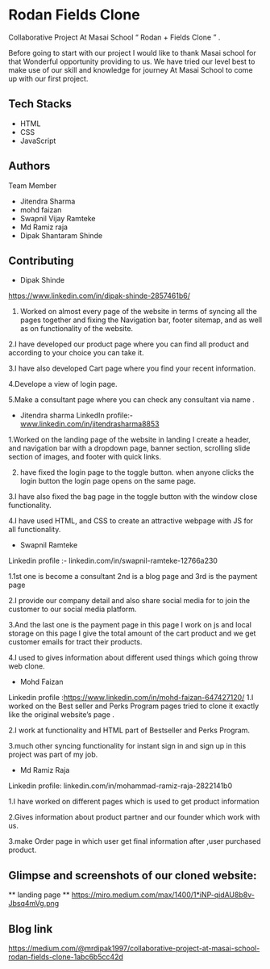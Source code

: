 # Rodan Fields Clone


Collaborative Project At Masai School “ Rodan + Fields Clone ” .

Before going to start with our project I would like to thank Masai school for that Wonderful opportunity providing to us.
We have tried our level best to make use of our skill and knowledge for journey At Masai School to come up with our first project.

## Tech Stacks

- HTML
- CSS 
- JavaScript


## Authors

Team Member
- Jitendra Sharma
- mohd faizan
- Swapnil Vijay Ramteke
- Md Ramiz raja
- Dipak Shantaram Shinde


## Contributing

 - Dipak Shinde

https://www.linkedin.com/in/dipak-shinde-2857461b6/

1. Worked on almost every page of the website in terms of syncing all the pages together and fixing the Navigation bar, footer sitemap, and as well as on functionality of the website.

2.I have developed our product page where you can find all product and according to your choice you can take it.

3.I have also developed Cart page where you find your recent information.

4.Develope a view of login page.

5.Make a consultant page where you can check any consultant via name .

- Jitendra sharma
LinkedIn profile:- www.linkedin.com/in/jitendrasharma8853

1.Worked on the landing page of the website in landing I create a header, and navigation bar with a dropdown page, banner section, scrolling slide section of images, and footer with quick links.

2. have fixed the login page to the toggle button. when anyone clicks the login button the login page opens on the same page.

3.I have also fixed the bag page in the toggle button with the window close functionality.

4.I have used HTML, and CSS to create an attractive webpage with JS for all functionality.

- Swapnil Ramteke

Linkedin profile :- linkedin.com/in/swapnil-ramteke-12766a230

1.1st one is become a consultant 2nd is a blog page and 3rd is the payment page

2.I provide our company detail and also share social media for to join the customer to our social media platform.

3.And the last one is the payment page in this page I work on js and local storage on this page I give the total amount of the cart product and we get customer emails for tract their products.

4.I used to gives information about different used things which going throw web clone.

- Mohd Faizan

Linkedin profile :https://www.linkedin.com/in/mohd-faizan-647427120/
1.I worked on the Best seller and Perks Program pages tried to clone it exactly like the original website’s page .

2.I work at functionality and HTML part of Bestseller and Perks Program.

3.much other syncing functionality for instant sign in and sign up in this project was part of my job.

- Md Ramiz Raja

Linkedin profile: linkedin.com/in/mohammad-ramiz-raja-2822141b0

1.I have worked on different pages which is used to get product information

2.Gives information about product partner and our founder which work with us.

3.make Order page in which user get final information after ,user purchased product.


## Glimpse and screenshots of our cloned website:

** landing page **
https://miro.medium.com/max/1400/1*iNP-qidAU8b8v-Jbsq4mVg.png

## Blog link

https://medium.com/@mrdipak1997/collaborative-project-at-masai-school-rodan-fields-clone-1abc6b5cc42d
